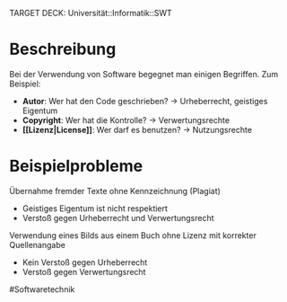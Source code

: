 TARGET DECK: Universität::Informatik::SWT

# Beschreibung
Bei der Verwendung von Software begegnet man einigen Begriffen. Zum Beispiel:
- **Autor**:
Wer hat den Code geschrieben? -> Urheberrecht, geistiges Eigentum
- **Copyright**:
Wer hat die Kontrolle? -> Verwertungsrechte
- **[[Lizenz|License]]**:
Wer darf es benutzen? -> Nutzungsrechte

# Beispielprobleme
Übernahme fremder Texte ohne Kennzeichnung (Plagiat)
- Geistiges Eigentum ist nicht respektiert
- Verstoß gegen Urheberrecht und Verwertungsrecht

Verwendung eines Bilds aus einem Buch ohne Lizenz mit korrekter Quellenangabe
- Kein Verstoß gegen Urheberrecht
- Verstoß gegen Verwertungsrecht

#Softwaretechnik 